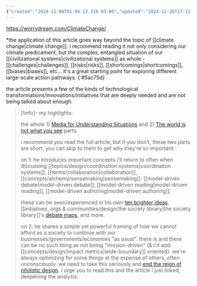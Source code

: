 ```yaml
---
{"created":"2024-11-08T01:04:13.316-03:00","updated":"2024-12-26T17:11:26.185-03:00","tags":["highlights","resource","technology","design","climate"],"dg-publish":true,"permalink":"/009-notes-and-highlights-from-books-videos-articles/what-can-a-technologist-do-about-climate-change/","dgPassFrontmatter":true}
---
```


https://worrydream.com/ClimateChange/

\*the application of this article goes way beyond the topic of [[climate change\|climate change]]. i recommend reading it not only considering our climate predicament, but the complex, entangled situation of our [[civilizational systems\|civilizational systems]] as whole - [[challenges\|challenges]], [[risks\|risks]], [[shortcomings\|shortcomings]], [[biases\|biases]], etc... it's a great starting point for exploring different large-scale action pathways.
{ #5ac75d}


the article presents a few of the kinds of technological transformations/innovations/initiatives that are deeply needed and are not being talked about enough.

> [!info]- my highlights:
> 
> the whole 1) [Media for Understanding Situations](https://worrydream.com/ClimateChange/#media) and 2) [The world is not what you see](https://worrydream.com/ClimateChange/#coda-see) parts.
> 
> i recommend you read the full article, but if you don't, these two parts are short, you can skip to them to get why they're so important.
> 
> on 1:
> he introduces important concepts i'll return to often when discussing [[topics/design/coordination systems\|coordination systems]], [[terms/collaboration\|collaboration]], [[concepts/alchemy/sensemaking\|sensemaking]]: [[model-driven debate\|model-driven debate]], [[model-driven reading\|model-driven reading]], [[model-driven authoring\|model-driven authoring]].
> 
> these can be seen/experienced in his own [ten brighter ideas](https://worrydream.com/#!/TenBrighterIdeas), [[initiatives, orgs & communities/design/the society library\|the society library]]'s [debate maps](https://www.societylibrary.org/debate-mapping-program), and more.
> 
> on 2:
> he shares a simple yet powerful framing of how we cannot afford as a society to continue with our businesses/governments/economies "as usual". there is and there can be no such thing as not being "mission-driven" (& i'd add: [[concepts/design/impact metrics\|wide-boundary]] oriented). we're always optimizing for some things at the expense of others, often unconsciously. we need to take this seriously and [end the reign of nihilistic design](https://consilienceproject.org/technology-is-not-values-neutral-ending-the-reign-of-nihilistic-design-2/). i urge you to read this and the article i just linked, deepening the analysis.